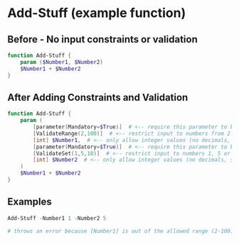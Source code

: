 # Add-Stuff (example function)

## Before - No input constraints or validation

```powershell
function Add-Stuff {
    param ($Number1, $Number2)
    $Number1 + $Number2
}
```

## After Adding Constraints and Validation

```powershell
function Add-Stuff {
    param (
        [parameter(Mandatory=$True)]  # <-- require this parameter to be specified
        [ValidateRange(2,100)]  # <-- restrict input to numbers from 2 to 100 only
        [int] $Number1,  # <-- only allow integer values (no decimals, strings, dates, etc.)
        [parameter(Mandatory=$True)]  # <-- require this parameter to be specified
        [ValidateSet(1,5,10)]  # <-- restrict input to numbers 1, 5 or 10 only
        [int] $Number2  # <-- only allow integer values (no decimals, strings, dates, etc.)
    )
    $Number1 + $Number2
}
```

## Examples

```powershell
Add-Stuff -Number1 1 -Number2 5

# throws an error because [Number1] is out of the allowed range (2-100)
```
